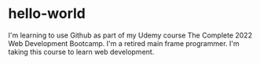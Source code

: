 # hello-world
I'm learning to use Github as part of my Udemy course The Complete 2022 Web Development Bootcamp.
I'm a retired main frame programmer. I'm taking this course to learn web development.
